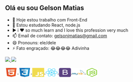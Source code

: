 ## Olá eu sou Gelson Matias



- 🔭 Hoje estou trabalho com Front-End
- 🌱 Estou estudando React, node.js
- ▶ i ❤ so much learn and I love this profession very much
- 📫 Email de contato: gelsonjmatias@gmail.com
- 😄 Pronouns: ele/dele
- ⚡ Fato engraçado: 😂😂😂😂 Adivinha

 <div style="display:flex">
  <a href="https://github.com/GelsonMatias">
  <img height="110em" src="https://github-readme-stats.vercel.app/api?username=GelsonMatias&show_icons=true&theme=dark&include_all_commits=true&count_private=true"/>
  <img height="160em" src="https://github-readme-stats.vercel.app/api/top-langs/?username=GelsonMatias&layout=compact&langs_count=16&theme=dark"/>
 </div>
 
 <div style="display: inline_block"><br>
  <img align="center" alt="Gelson-HTML" height="30" width="40" src="https://raw.githubusercontent.com/devicons/devicon/master/icons/html5/html5-original.svg">
  <img align="center" alt="Gelson-CSS" height="30" width="40" src="https://raw.githubusercontent.com/devicons/devicon/master/icons/css3/css3-original.svg">
  <img align="center" alt="Gelson-Js" height="30" width="40" src="https://raw.githubusercontent.com/devicons/devicon/master/icons/javascript/javascript-plain.svg">
  <img align="center" alt="Gelson-React" height="30" width="40" src="https://raw.githubusercontent.com/devicons/devicon/master/icons/react/react-original.svg">
  <img align="center" alt="Gelson-React" height="30" width="40" src="https://raw.githubusercontent.com/devicons/devicon/master/icons/bootstrap/bootstrap-plain.svg">
  <img align="center" alt="Gelson-React" height="30" width="40" src="https://raw.githubusercontent.com/devicons/devicon/master/icons/mysql/mysql-original-wordmark.svg">
  <img align="center" alt="Gelson-React" height="30" width="40" src="https://raw.githubusercontent.com/devicons/devicon/master/icons/nodejs/nodejs-plain.svg">
</div>
  
  ##
  
  <div>
    <a href="https://www.linkedin.com/in/gelson-matias-930334186/"><img src="https://img.shields.io/badge/LinkedIn-0077B5?style=for-the-badge&logo=linkedin&logoColor=white" alt=""/></a>
    <a href="https://www.instagram.com/gematiasdev/"><img src="https://img.shields.io/badge/Instagram-E4405F?style=for-the-badge&logo=instagram&logoColor=white" alt=""/></a>
    <a href="https://www.facebook.com/gelson.matias.963/"><img src="https://img.shields.io/badge/Facebook-1877F2?style=for-the-badge&logo=facebook&logoColor=white" alt=""/></a>
    <a href="https://mail.google.com/mail/u/0/?tab=rm&ogbl#inbox"><img src="https://img.shields.io/badge/Gmail-D14836?style=for-the-badge&logo=gmail&logoColor=white" alt=""/></a>
  </div>
